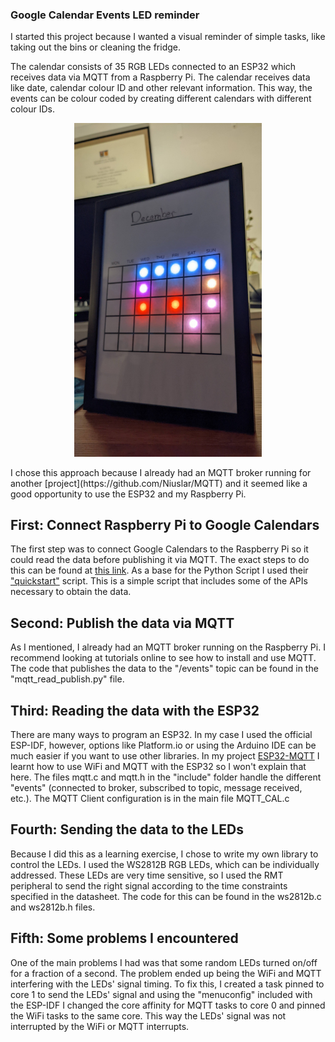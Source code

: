 ### Google Calendar Events LED reminder 



I started this project because I wanted a visual reminder of simple tasks, like taking out the bins 
or cleaning the fridge. 

The calendar consists of 35 RGB LEDs connected to an ESP32 which receives data via MQTT from a Raspberry Pi. The calendar receives data like date, calendar colour ID and other relevant information. This way, the events can be colour coded by creating different calendars with different colour IDs. 
<p align="center">
<img src="working_calendar.jpg" width="300">
</p>
I chose this approach because I already had an MQTT broker running for another [project](https://github.com/Niuslar/MQTT) and it seemed like a good opportunity to use the ESP32 and my Raspberry Pi.

## First: Connect Raspberry Pi to Google Calendars 

The first step was to connect Google Calendars to the Raspberry Pi so it could read the data before publishing it via MQTT. The exact steps to do this can be found at [this link](https://developers.google.com/workspace/guides/getstarted-overview). As a base for the Python Script I used their ["quickstart"](https://developers.google.com/calendar/api/quickstart/python) script. This is a simple script that includes some of the APIs necessary to obtain the data. 

## Second: Publish the data via MQTT 

As I mentioned, I already had an MQTT broker running on the Raspberry Pi. I recommend looking at tutorials online to see how to install and use MQTT. The code that publishes the data to the "/events" topic can be found in the "mqtt_read_publish.py" file. 

## Third: Reading the data with the ESP32 

There are many ways to program an ESP32. In my case I used the official ESP-IDF, however, options like Platform.io or using the Arduino IDE can be much easier if you want to use other libraries. 
In my project [ESP32-MQTT](https://github.com/Niuslar/MQTT) I learnt how to use WiFi and MQTT with the ESP32 so I won't explain that here.
The files mqtt.c and mqtt.h in the "include" folder handle the different "events" (connected to broker, subscribed to topic, message received, etc.). The MQTT Client configuration is in the main file MQTT_CAL.c

## Fourth: Sending the data to the LEDs

Because I did this as a learning exercise, I chose to write my own library to control the LEDs. I used the WS2812B RGB LEDs, which can be individually addressed. These LEDs are very time sensitive, so I used the RMT peripheral to send the right signal according to the time constraints specified in the datasheet. The code for this can be found in the ws2812b.c and ws2812b.h files. 

## Fifth: Some problems I encountered 

One of the main problems I had was that some random LEDs turned on/off for a fraction of a second. The problem ended up being the WiFi and MQTT interfering with the LEDs' signal timing. To fix this, I created a task pinned to core 1 to send the LEDs' signal and using the "menuconfig" included with the ESP-IDF I changed the core affinity for MQTT tasks to core 0 and pinned the WiFi tasks to the same core. This way the LEDs' signal was not interrupted by the WiFi or MQTT interrupts. 

